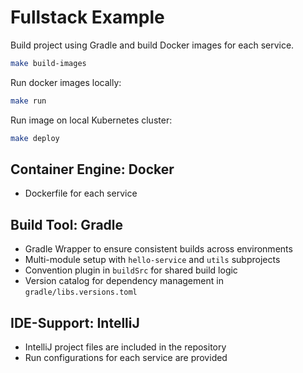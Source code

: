 # Fullstack Example

Build project using Gradle and build Docker images for each service.
``` bash
make build-images
```

Run docker images locally:
``` bash
make run
```

Run image on local Kubernetes cluster:
``` bash
make deploy
```

## Container Engine: Docker
- Dockerfile for each service

## Build Tool: Gradle
- Gradle Wrapper to ensure consistent builds across environments
- Multi-module setup with `hello-service` and `utils` subprojects
- Convention plugin in `buildSrc` for shared build logic
- Version catalog for dependency management in `gradle/libs.versions.toml`

## IDE-Support: IntelliJ
- IntelliJ project files are included in the repository
- Run configurations for each service are provided